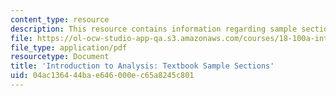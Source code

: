 ```yaml
---
content_type: resource
description: This resource contains information regarding sample sections.
file: https://ol-ocw-studio-app-qa.s3.amazonaws.com/courses/18-100a-introduction-to-analysis-fall-2012/04ac136444bae646000ec65a8245c801_MIT18_100AF12_Samplesecton.pdf
file_type: application/pdf
resourcetype: Document
title: 'Introduction to Analysis: Textbook Sample Sections'
uid: 04ac1364-44ba-e646-000e-c65a8245c801
---
```

